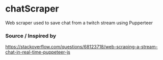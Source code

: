 # chatScraper
Web scraper used to save chat from a twitch stream using Pupperteer


### Source / Inspired by
https://stackoverflow.com/questions/68123718/web-scraping-a-stream-chat-in-real-time-puppeteer-js
